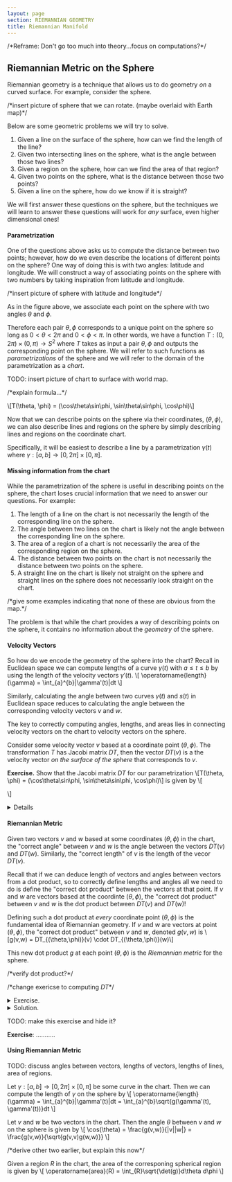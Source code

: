 ```yaml
---
layout: page
section: RIEMANNIAN GEOMETRY
title: Riemannian Manifold
---
```


/\*Reframe: Don't go too much into theory...focus on computations?\*/

## Riemannian Metric on the Sphere

Riemannian geometry is a technique that allows us to do geometry *on* a curved surface. For example, consider the sphere.

/\*insert picture of sphere that we can rotate. (maybe overlaid with Earth map)\*/

Below are some geometric problems we will try to solve.
1. Given a line on the surface of the sphere, how can we find the length of the line?
1. Given two intersecting lines on the sphere, what is the angle between those two lines?
1. Given a region on the sphere, how can we find the area of that region?
1. Given two points on the sphere, what is the distance between those two points?
1. Given a line on the sphere, how do we know if it is straight?

We will first answer these questions on the sphere, but the techniques we will learn to answer these questions will work for *any* surface, even higher dimensional ones!

#### Parametrization
One of the questions above asks us to compute the distance between two points; however, how do we even describe the locations of different points on the sphere? One way of doing this is with two angles: latitude and longitude. We will construct a way of associating points on the sphere with two numbers by taking inspiration from latitude and longitude.

/\*insert picture of sphere with latitude and longitude\*/

As in the figure above, we associate each point on the sphere with two angles $\theta$ and $\phi$.

Therefore each pair $\theta, \phi$ corresponds to a unique point on the sphere so long as $0 < \theta < 2\pi$ and $0 < \phi < \pi$. In other words, we have a function $T: (0, 2\pi) \times (0,\pi) \to S^2$ where $T$ takes as input a pair $\theta, \phi$ and outputs the corresponding point on the sphere. We will refer to such functions as *parametrizations* of the sphere and we will refer to the domain of the parametrization as a *chart*.

TODO: insert picture of chart to surface with world map.

/\*explain formula...\*/

\\[T(\theta, \phi) = (\cos\theta\sin\phi, \sin\theta\sin\phi, \cos\phi)\\]

Now that we can describe points on the sphere via their coordinates, $(\theta, \phi)$, we can also describe lines and regions on the sphere by simply describing lines and regions on the coordinate chart.

Specifically, it will be easiest to describe a line by a parametrization $\gamma(t)$ where $\gamma: [a,b] \to [0,2\pi] \times [0,\pi]$.

#### Missing information from the chart
While the parametrization of the sphere is useful in describing points on the sphere, the chart loses crucial information that we need to answer our questions. For example:

1. The length of a line on the chart is not necessarily the length of the corresponding line on the sphere.
1. The angle between two lines on the chart is likely not the angle between the corresponding line on the sphere.
1. The area of a region of a chart is not necessarily the area of the corresponding region on the sphere.
1. The distance between two points on the chart is not necessarily the distance between two points on the sphere.
1. A straight line on the chart is likely not straight on the sphere and straight lines on the sphere does not necessarily look straight on the chart.

/\*give some examples indicating that none of these are obvious from the map.\*/

The problem is that while the chart provides a way of describing points on the sphere, it contains no information about the *geometry* of the sphere.

#### Velocity Vectors
So how do we encode the geometry of the sphere into the chart? Recall in Euclidean space we can compute lengths of a curve $\gamma(t)$ with $a \leq t \leq b$ by using the length of the velocity vectors $\gamma'(t)$.
\\[
    \operatorname{length}(\gamma) =  \int_{a}^{b}\|\gamma'(t)\|dt 
\\]

Similarly, calculating the angle between two curves $\gamma(t)$ and $s(t)$ in Euclidean space reduces to calculating the angle between the corresponding velocity vectors $v$ and $w$.

The key to correctly computing angles, lengths, and areas lies in connecting velocity vectors on the chart to velocity vectors on the sphere.

Consider some velocity vector $v$ based at a coordinate point $(\theta, \phi)$. The transformation $T$ has Jacobi matrix $DT$, then the vector $DT(v)$ is a the velocity vector *on the surface of the sphere* that corresponds to $v$.

**Exercise.** Show that the Jacobi matrix $DT$ for our parametrization
\\[T(\theta, \phi) = (\cos\theta\sin\phi, \sin\theta\sin\phi, \cos\phi)\\]
is given by
\\[
    
\\]
<details>

</details>

#### Riemannian Metric
Given two vectors $v$ and $w$ based at some coordinates $(\theta, \phi)$ in the chart, the "correct angle" between $v$ and $w$ is the angle between the vectors $DT(v)$ and $DT(w)$. Similarly, the "correct length" of $v$ is the length of the vecor $DT(v)$.

Recall that if we can deduce length of vectors and angles between vectors from a dot product, so to correctly define lengths and angles all we need to do is define the "correct dot product" between the vectors at that point. If $v$ and $w$ are vectors based at the coordinte $(\theta, \phi)$, the "correct dot product" between $v$ and $w$ is the dot product between $DT(v)$ and $DT(w)$!

Defining such a dot product at *every* coordinate point $(\theta, \phi)$ is the fundamental idea of Riemannian geometry. If $v$ and $w$ are vectors at point $(\theta, \phi)$, the "correct dot product" between $v$ and $w$, denoted $g(v,w)$ is
\\[g(v,w) = DT_{(\theta,\phi)}(v) \cdot DT_{(\theta,\phi)}(w)\\]

This new dot product $g$ at each point $(\theta, \phi)$ is the *Riemannian metric* for the sphere. 

/\*verify dot product?\*/

/\*change exericse to computing $DT$\*/

<details>
<summary>Exercise.</summary>
<p>
For practice, let's compute this inner product for the basis vectors $\{\partial_\theta, \partial_\phi\}$ at each point. At each point $(\theta, \phi)$ in the chart $[0, 2\pi] \times [0, \pi]$, use the definition above to compute the "correct dot product" between the basis vectors in the following ways.
<ol>
<li> $g(\partial_{\theta}, \partial_{\theta})$ </li>
<li> $g(\partial_{\theta}, \partial_{\phi})$ </li>
<li> $g(\partial_{\phi}, \partial_{\theta})$</li>
<li> $g(\partial_{\phi}, \partial_{\phi})$</li>
</ol>
</p>
</details>

<details>
<summary>Solution.</summary>
To apply the definition of the dot product $g$, we need to compute the Jacobi matrix $DT_{(\theta, \phi)}$ at each point. This is
/\*TODO\*/

\[DT =
\begin{pmatrix}
    \frac{\partial x}{\partial \theta} & \frac{\partial x}{\partial \phi}\\
    \frac{\partial y}{\partial \theta} & \frac{\partial y}{\partial \phi}
\end{pmatrix}
\]

\[g(\partial_\theta, \partial_\phi) = \]
</details>

TODO: make this exercise and hide it?


**Exercise**: ...........



#### Using Riemannian Metric
TODO: discuss angles between vectors, lengths of vectors, lengths of lines, area of regions.

Let $\gamma:[a,b] \to [0, 2\pi] \times [0,\pi]$ be some curve in the chart. Then we can compute the length of $\gamma$ on the sphere by
\\[
\operatorname{length}(\gamma) 
= \int_{a}^{b}\|\gamma'(t)\|dt 
= \int_{a}^{b}\sqrt{g(\gamma'(t), \gamma'(t))}dt
\\]

Let $v$ and $w$ be two vectors in the chart. Then the angle $\theta$ between $v$ and $w$ on the sphere is given by
\\[
\cos(\theta) = \frac{g(v,w)}{|v||w|} = \frac{g(v,w)}{\sqrt{g(v,v)g(w,w)}}
\\]

/\*derive other two earlier, but explain this now\*/

Given a region $R$ in the chart, the area of the corresponing spherical region is given by
\\[
\operatorname{area}(R) = \int_{R}\sqrt{\det(g)}d\theta d\phi
\\]